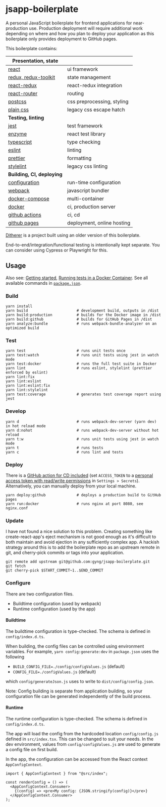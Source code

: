 # jsapp-boilerplate

A personal JavaScript boilerplate for frontend applications for near-production use. Production deployment will require additional work depending on where and how you plan to deploy your application as this boilerplate only provides deployment to GitHub pages.

This boilerplate contains:

| **Presentation, state**                                                     |                              |
|-----------------------------------------------------------------------------|------------------------------|
| [react](https://facebook.github.io/react/docs/hello-world.html)             | ui framework                 |
| [redux, redux-toolkit](http://redux.js.org/)                                | state management             |
| [react-redux](http://redux.js.org/docs/basics/UsageWithReact.html)          | react-redux integration      |
| [react-router](https://github.com/ReactTraining/react-router)               | routing                      |
| [postcss](https://github.com/postcss/postcss)                               | css preprocessing, styling   |
| [plain css](https://developer.mozilla.org/en-US/docs/Web/CSS)               | legacy css escape hatch      |
| **Testing, linting**                                                        |                              |
| [jest](https://jestjs.io/)                                                  | test framework               |
| [enzyme](http://airbnb.io/enzyme/index.html)                                | react test library           |
| [typescript](https://www.typescriptlang.org/docs/home.html)                 | type checking                |
| [eslint](http://eslint.org/docs/rules/)                                     | linting                      |
| [prettier](https://github.com/prettier/prettier/)                           | formatting                   |
| [stylelint](https://stylelint.io/user-guide/)                               | legacy css linting           |
| **Building, CI, deploying**                                                 |                              |
| [configuration](config/configValues.js)                                     | run-time configuration       |
| [webpack](https://webpack.js.org/concepts/)                                 | javascript bundler           |
| [docker-compose](https://docs.docker.com/compose/compose-file/)             | multi-container              |
| [docker](https://docs.docker.com/engine/reference/builder/)                 | ci, production server        |
| [github actions](https://github.com/features/actions)                       | ci, cd                       |
| [github pages](https://pages.github.com/)                                   | deployment, online hosting   |

[Ditherer](https://github.com/gyng/ditherer) is a project built using an older version of this boilerplate.

End-to-end/integration/functional testing is intentionally kept separate. You can consider using Cypress or Playwright for this.

## Usage

Also see: [Getting started](doc/getting_started.md), [Running tests in a Docker Container](doc/docker_tests.md). See all available commands in [`package.json`](package.json).

### Build

    yarn install
    yarn build                      # development build, outputs in /dist
    yarn build:production           # builds for the Docker image in /dist
    yarn build:github               # builds for GitHub Pages in /dist
    yarn analyze:bundle             # runs webpack-bundle-analyzer on an optimized build

### Test

    yarn test                       # runs unit tests once
    yarn test:watch                 # runs unit tests using jest in watch mode
    yarn test:docker                # runs the full test suite in Docker
    yarn lint                       # runs eslint, stylelint (prettier enforced by eslint)
    yarn lint:fix
    yarn lint:eslint
    yarn lint:eslint:fix
    yarn lint:stylelint
    yarn test:coverage              # generates test coverage report using jest

### Develop

    yarn d                          # runs webpack-dev-server (yarn dev) in hot reload mode
    yarn d:nohot                    # runs webpack-dev-server without hot reload
    yarn t:w                        # runs unit tests using jest in watch mode
    yarn t                          # runs tests
    yarn c                          # runs lint and tests

### Deploy

There is a [GitHub action for CD included](.github/workflows/deploy.yml) (set `ACCESS_TOKEN` to a [personal access token with read/write permissions](https://help.github.com/en/articles/creating-a-personal-access-token-for-the-command-line) in `Settings > Secrets`). Alternatively, you can manually deploy from your local machine.

    yarn deploy:github              # deploys a production build to GitHub pages
    yarn run:docker                 # runs nginx at port 8080, see nginx.conf

### Update

I have not found a nice solution to this problem. Creating something like create-react-app's eject mechanism is not good enough as it's difficult to both maintain and avoid ejection in any sufficiently complex app. A hackish strategy around this is to add the boilerplate repo as an upstream remote in git, and cherry-pick commits or tags into your application.

    git remote add upstream git@github.com:gyng/jsapp-boilerplate.git
    git fetch
    git cherry-pick $START_COMMIT~1..$END_COMMIT

### Configure

There are two configuration files.

* Buildtime configuration (used by webpack)
* Runtime configuration (used by the app)

#### Buildtime

The buildtime configuration is type-checked. The schema is defined in `config/index.d.ts`.

When building, the config files can be controlled using environment variables. For example, `yarn config:generate:dev` in `package.json` uses the following

* `BUILD_CONFIG_FILE=./config/configValues.js` (default)
* `CONFIG_FILE=./configValues.js` (default)

which `config/generateJson.js` uses to write to `dist/config/config.json`.

Note: Config building is separate from application building, so your configuration file can be generated independently of the build process.

#### Runtime

The runtime configuration is type-checked. The schema is defined in `config/index.d.ts`.

The app will load the config from the hardcoded location `config/config.js` defined in `src/index.tsx`. This can be changed to suit your needs. In the dev environment, values from `config/configValues.js` are used to generate a config file on first build.

In the app, the configuration can be accessed from the React context `AppConfigContext`.

```tsx
import { AppConfigContext } from "@src/index";

const renderConfig = () => (
  <AppConfigContext.Consumer>
    {(config) => <pre>My config: {JSON.stringify(config)}</pre>}
  </AppConfigContext.Consumer>
);
```
